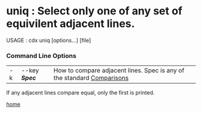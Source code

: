 # uniq : Select only one of any set of equivilent adjacent lines.

USAGE : cdx uniq [options...] [file]

### Command Line Options

||||
|---|---|---|
| -k | --key **_Spec_** | How to compare adjacent lines. Spec is any of the standard [Comparisons](Comparisons.md) |

If any adjacent lines compare equal, only the first is printed.

[home](README.md)

